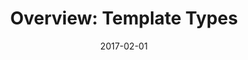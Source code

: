 ---
title: "Overview: Template Types"
linktitle: "Overview: Template Types"
description: Golang templating, template types and lookup order, shortcodes, and data.
date: 2017-02-01
publishdate: 2017-02-01
lastmod: 2017-02-01
weight: 01
tags: []
draft: false
slug:
aliases:
notes:
---